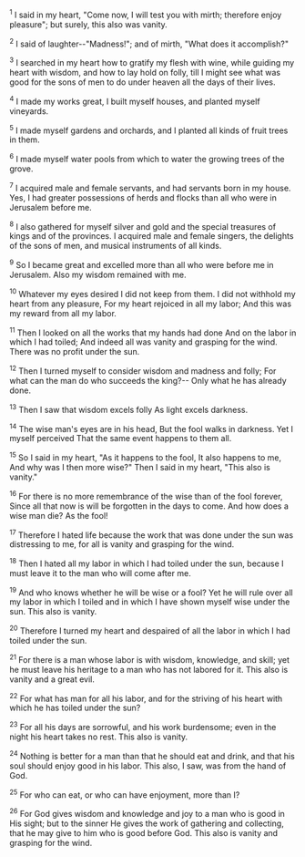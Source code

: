 <sup>1</sup> 
I said in my heart, "Come now, I will test you with mirth; therefore enjoy pleasure"; but surely, this also was vanity. 

<sup>2</sup> 
I said of laughter--"Madness!"; and of mirth, "What does it accomplish?" 

<sup>3</sup> 
I searched in my heart how to gratify my flesh with wine, while guiding my heart with wisdom, and how to lay hold on folly, till I might see what was good for the sons of men to do under heaven all the days of their lives. 

<sup>4</sup> 
I made my works great, I built myself houses, and planted myself vineyards. 

<sup>5</sup> 
I made myself gardens and orchards, and I planted all kinds of fruit trees in them. 

<sup>6</sup> 
I made myself water pools from which to water the growing trees of the grove. 

<sup>7</sup> 
I acquired male and female servants, and had servants born in my house. Yes, I had greater possessions of herds and flocks than all who were in Jerusalem before me. 

<sup>8</sup> 
I also gathered for myself silver and gold and the special treasures of kings and of the provinces. I acquired male and female singers, the delights of the sons of men, and musical instruments of all kinds. 

<sup>9</sup> 
So I became great and excelled more than all who were before me in Jerusalem. Also my wisdom remained with me. 

<sup>10</sup> 
Whatever my eyes desired I did not keep from them. I did not withhold my heart from any pleasure, For my heart rejoiced in all my labor; And this was my reward from all my labor. 

<sup>11</sup> 
Then I looked on all the works that my hands had done And on the labor in which I had toiled; And indeed all was vanity and grasping for the wind. There was no profit under the sun.

<sup>12</sup> 
Then I turned myself to consider wisdom and madness and folly; For what can the man do who succeeds the king?-- Only what he has already done. 

<sup>13</sup> 
Then I saw that wisdom excels folly As light excels darkness. 

<sup>14</sup> 
The wise man's eyes are in his head, But the fool walks in darkness. Yet I myself perceived That the same event happens to them all. 

<sup>15</sup> 
So I said in my heart, "As it happens to the fool, It also happens to me, And why was I then more wise?" Then I said in my heart, "This also is vanity." 

<sup>16</sup> 
For there is no more remembrance of the wise than of the fool forever, Since all that now is will be forgotten in the days to come. And how does a wise man die? As the fool! 

<sup>17</sup> 
Therefore I hated life because the work that was done under the sun was distressing to me, for all is vanity and grasping for the wind. 

<sup>18</sup> 
Then I hated all my labor in which I had toiled under the sun, because I must leave it to the man who will come after me. 

<sup>19</sup> 
And who knows whether he will be wise or a fool? Yet he will rule over all my labor in which I toiled and in which I have shown myself wise under the sun. This also is vanity. 

<sup>20</sup> 
Therefore I turned my heart and despaired of all the labor in which I had toiled under the sun. 

<sup>21</sup> 
For there is a man whose labor is with wisdom, knowledge, and skill; yet he must leave his heritage to a man who has not labored for it. This also is vanity and a great evil. 

<sup>22</sup> 
For what has man for all his labor, and for the striving of his heart with which he has toiled under the sun? 

<sup>23</sup> 
For all his days are sorrowful, and his work burdensome; even in the night his heart takes no rest. This also is vanity. 

<sup>24</sup> 
Nothing is better for a man than that he should eat and drink, and that his soul should enjoy good in his labor. This also, I saw, was from the hand of God. 

<sup>25</sup> 
For who can eat, or who can have enjoyment, more than I? 

<sup>26</sup> 
For God gives wisdom and knowledge and joy to a man who is good in His sight; but to the sinner He gives the work of gathering and collecting, that he may give to him who is good before God. This also is vanity and grasping for the wind.